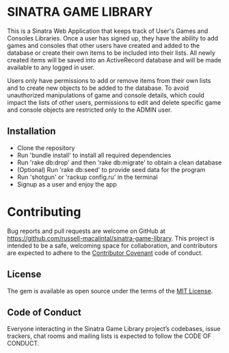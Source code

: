 # SINATRA GAME LIBRARY

This is a Sinatra Web Application that keeps track of User's Games and Consoles Libraries. Once a user has signed up, they have the ability to add games and consoles that other users have created and added to the database or create their own items to be included into their lists. All newly created items will be saved into an ActiveRecord database and will be made available to any logged in user.

Users only have permissions to add or remove items from their own lists and to create new objects to be added to the database. To avoid unauthorized manipulations of game and console details, which could impact the lists of other users, permissions to edit and delete specific game and console objects are restricted only to the ADMIN user.

## Installation

- Clone the repository
- Run 'bundle install' to install all required dependencies
- Run 'rake db:drop' and then 'rake db:migrate' to obtain a clean database
- (Optional) Run 'rake db:seed' to provide seed data for the program
- Run 'shotgun' or 'rackup config.ru' in the terminal
- Signup as a user and enjoy the app

# Contributing

Bug reports and pull requests are welcome on GitHub at https://github.com/russell-macalintal/sinatra-game-library. This project is intended to be a safe, welcoming space for collaboration, and contributors are expected to adhere to the [Contributor Covenant](http://contributor-covenant.org) code of conduct.

## License

The gem is available as open source under the terms of the [MIT License](https://opensource.org/licenses/MIT).

## Code of Conduct

Everyone interacting in the Sinatra Game Library project’s codebases, issue trackers, chat rooms and mailing lists is expected to follow the CODE OF CONDUCT.

